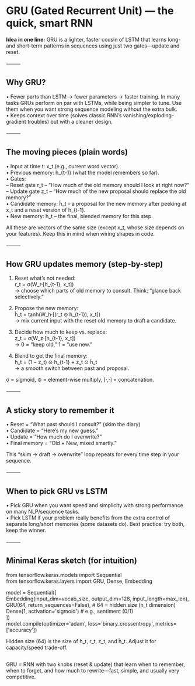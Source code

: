 # GRU (Gated Recurrent Unit) — the quick, smart RNN

**Idea in one line:** GRU is a lighter, faster cousin of LSTM that learns long- and short-term patterns in sequences using just two gates—update and reset.

⸻

## Why GRU?
• Fewer parts than LSTM → fewer parameters → faster training. In many tasks GRUs perform on par with LSTMs, while being simpler to tune. Use them when you want strong sequence modeling without the extra bulk.  
• Keeps context over time (solves classic RNN’s vanishing/exploding-gradient troubles) but with a cleaner design.  

⸻

## The moving pieces (plain words)
• Input at time t: x_t (e.g., current word vector).  
• Previous memory: h_{t-1} (what the model remembers so far).  
• Gates:  
  – Reset gate r_t – “How much of the old memory should I look at right now?”  
  – Update gate z_t – “How much of the new proposal should replace the old memory?”  
• Candidate memory: h̃_t – a proposal for the new memory after peeking at x_t and a reset version of h_{t-1}.  
• New memory: h_t – the final, blended memory for this step.  

All these are vectors of the same size (except x_t, whose size depends on your features). Keep this in mind when wiring shapes in code.  

⸻

## How GRU updates memory (step-by-step)
1) Reset what’s not needed:  
r_t = σ(W_r·[h_{t-1}, x_t])  
→ choose which parts of old memory to consult. Think: “glance back selectively.”  

2) Propose the new memory:  
h̃_t = tanh(W_h·[(r_t ⊙ h_{t-1}), x_t])  
→ mix current input with the reset old memory to draft a candidate.  

3) Decide how much to keep vs. replace:  
z_t = σ(W_z·[h_{t-1}, x_t])  
→ 0 = “keep old,” 1 = “use new.”  

4) Blend to get the final memory:  
h_t = (1 − z_t) ⊙ h_{t-1} + z_t ⊙ h̃_t  
→ a smooth switch between past and proposal.  

σ = sigmoid, ⊙ = element-wise multiply, [·,·] = concatenation.

⸻

## A sticky story to remember it
• Reset = “What past should I consult?” (skim the diary)  
• Candidate = “Here’s my new guess.”  
• Update = “How much do I overwrite?”  
• Final memory = “Old + New, mixed smartly.”  

This “skim → draft → overwrite” loop repeats for every time step in your sequence.  

⸻

## When to pick GRU vs LSTM
• Pick GRU when you want speed and simplicity with strong performance on many NLP/sequence tasks.  
• Pick LSTM if your problem really benefits from the extra control of separate long/short memories (some datasets do). Best practice: try both, keep the winner.  

⸻

## Minimal Keras sketch (for intuition)
from tensorflow.keras.models import Sequential  
from tensorflow.keras.layers import GRU, Dense, Embedding  

model = Sequential([  
    Embedding(input_dim=vocab_size, output_dim=128, input_length=max_len),  
    GRU(64, return_sequences=False),   # 64 = hidden size (h_t dimension)  
    Dense(1, activation='sigmoid')     # e.g., sentiment (0/1)  
])  
model.compile(optimizer='adam', loss='binary_crossentropy', metrics=['accuracy'])  

Hidden size (64) is the size of h_t, r_t, z_t, and h̃_t. Adjust it for capacity/speed trade-off.  


##
GRU = RNN with two knobs (reset & update) that learn when to remember, when to forget, and how much to rewrite—fast, simple, and usually very competitive.